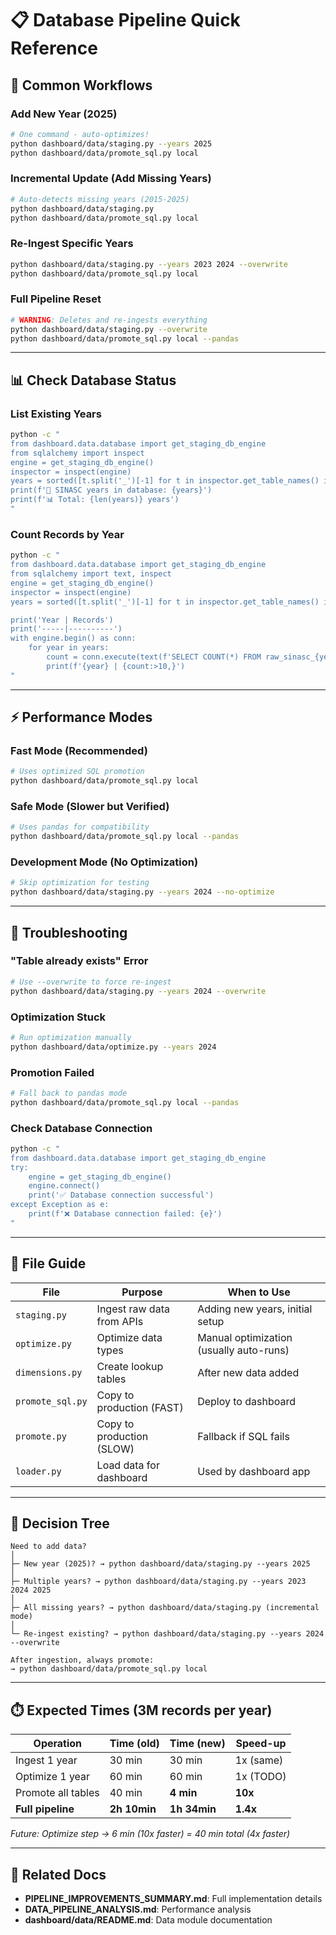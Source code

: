 # 📋 Database Pipeline Quick Reference

## 🚀 Common Workflows

### Add New Year (2025)
```bash
# One command - auto-optimizes!
python dashboard/data/staging.py --years 2025
python dashboard/data/promote_sql.py local
```

### Incremental Update (Add Missing Years)
```bash
# Auto-detects missing years (2015-2025)
python dashboard/data/staging.py
python dashboard/data/promote_sql.py local
```

### Re-Ingest Specific Years
```bash
python dashboard/data/staging.py --years 2023 2024 --overwrite
python dashboard/data/promote_sql.py local
```

### Full Pipeline Reset
```bash
# WARNING: Deletes and re-ingests everything
python dashboard/data/staging.py --overwrite
python dashboard/data/promote_sql.py local --pandas
```

---

## 📊 Check Database Status

### List Existing Years
```bash
python -c "
from dashboard.data.database import get_staging_db_engine
from sqlalchemy import inspect
engine = get_staging_db_engine()
inspector = inspect(engine)
years = sorted([t.split('_')[-1] for t in inspector.get_table_names() if t.startswith('raw_sinasc_')])
print(f'📅 SINASC years in database: {years}')
print(f'📊 Total: {len(years)} years')
"
```

### Count Records by Year
```bash
python -c "
from dashboard.data.database import get_staging_db_engine
from sqlalchemy import text, inspect
engine = get_staging_db_engine()
inspector = inspect(engine)
years = sorted([t.split('_')[-1] for t in inspector.get_table_names() if t.startswith('raw_sinasc_') and t.split('_')[-1].isdigit()])

print('Year | Records')
print('-----|----------')
with engine.begin() as conn:
    for year in years:
        count = conn.execute(text(f'SELECT COUNT(*) FROM raw_sinasc_{year}')).scalar()
        print(f'{year} | {count:>10,}')
"
```

---

## ⚡ Performance Modes

### Fast Mode (Recommended)
```bash
# Uses optimized SQL promotion
python dashboard/data/promote_sql.py local
```

### Safe Mode (Slower but Verified)
```bash
# Uses pandas for compatibility
python dashboard/data/promote_sql.py local --pandas
```

### Development Mode (No Optimization)
```bash
# Skip optimization for testing
python dashboard/data/staging.py --years 2024 --no-optimize
```

---

## 🔧 Troubleshooting

### "Table already exists" Error
```bash
# Use --overwrite to force re-ingest
python dashboard/data/staging.py --years 2024 --overwrite
```

### Optimization Stuck
```bash
# Run optimization manually
python dashboard/data/optimize.py --years 2024
```

### Promotion Failed
```bash
# Fall back to pandas mode
python dashboard/data/promote_sql.py local --pandas
```

### Check Database Connection
```bash
python -c "
from dashboard.data.database import get_staging_db_engine
try:
    engine = get_staging_db_engine()
    engine.connect()
    print('✅ Database connection successful')
except Exception as e:
    print(f'❌ Database connection failed: {e}')
"
```

---

## 📁 File Guide

| File | Purpose | When to Use |
|------|---------|-------------|
| `staging.py` | Ingest raw data from APIs | Adding new years, initial setup |
| `optimize.py` | Optimize data types | Manual optimization (usually auto-runs) |
| `dimensions.py` | Create lookup tables | After new data added |
| `promote_sql.py` | Copy to production (FAST) | Deploy to dashboard |
| `promote.py` | Copy to production (SLOW) | Fallback if SQL fails |
| `loader.py` | Load data for dashboard | Used by dashboard app |

---

## 🎯 Decision Tree

```
Need to add data?
│
├─ New year (2025)? → python dashboard/data/staging.py --years 2025
│
├─ Multiple years? → python dashboard/data/staging.py --years 2023 2024 2025
│
├─ All missing years? → python dashboard/data/staging.py (incremental mode)
│
└─ Re-ingest existing? → python dashboard/data/staging.py --years 2024 --overwrite

After ingestion, always promote:
→ python dashboard/data/promote_sql.py local
```

---

## ⏱️ Expected Times (3M records per year)

| Operation | Time (old) | Time (new) | Speed-up |
|-----------|-----------|-----------|----------|
| Ingest 1 year | 30 min | 30 min | 1x (same) |
| Optimize 1 year | 60 min | 60 min | 1x (TODO) |
| Promote all tables | 40 min | **4 min** | **10x** |
| **Full pipeline** | **2h 10min** | **1h 34min** | **1.4x** |

*Future: Optimize step → 6 min (10x faster) = 40 min total (4x faster)*

---

## 🔗 Related Docs

- **PIPELINE_IMPROVEMENTS_SUMMARY.md**: Full implementation details
- **DATA_PIPELINE_ANALYSIS.md**: Performance analysis
- **dashboard/data/README.md**: Data module documentation
